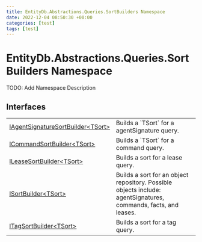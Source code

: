 ```yaml
---
title: EntityDb.Abstractions.Queries.SortBuilders Namespace
date: 2022-12-04 08:50:30 +00:00
categories: [test]
tags: [test]
---
```


# EntityDb.Abstractions.Queries.SortBuilders Namespace

TODO: Add Namespace Description

## Interfaces
<table><tr><td><a href='dotnet-entitydb-abstractions-queries-sortbuilders-iagentsignaturesortbuilder`1'>IAgentSignatureSortBuilder&lt;TSort&gt;</a></td><td>
Builds a `TSort` for a agentSignature query.
</td></tr><tr><td><a href='dotnet-entitydb-abstractions-queries-sortbuilders-icommandsortbuilder`1'>ICommandSortBuilder&lt;TSort&gt;</a></td><td>
Builds a `TSort` for a command query.
</td></tr><tr><td><a href='dotnet-entitydb-abstractions-queries-sortbuilders-ileasesortbuilder`1'>ILeaseSortBuilder&lt;TSort&gt;</a></td><td>
Builds a sort for a lease query.
</td></tr><tr><td><a href='dotnet-entitydb-abstractions-queries-sortbuilders-isortbuilder`1'>ISortBuilder&lt;TSort&gt;</a></td><td>
Builds a sort for an object repository. Possible objects include: agentSignatures, commands, facts, and leases.
</td></tr><tr><td><a href='dotnet-entitydb-abstractions-queries-sortbuilders-itagsortbuilder`1'>ITagSortBuilder&lt;TSort&gt;</a></td><td>
Builds a sort for a tag query.
</td></tr></table>
